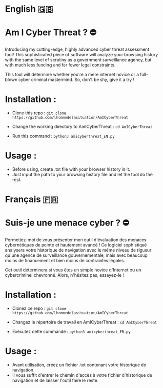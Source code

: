 # English 🇬🇧

# Am I Cyber Threat ? ⛔

Introducing my cutting-edge, highly advanced cyber threat assessment tool! This sophisticated piece of software will analyze your browsing history with the same level of scrutiny as a government surveillance agency, but with much less funding and far fewer legal constraints.

This tool will determine whether you're a mere internet novice or a full-blown cyber criminal mastermind. So, don't be shy, give it a try !

# Installation :

  - Clone this repo :
  `git clone https://github.com/lhommedelasituation/AmICyberThreat`
  
  - Change the working directory to AmICyberThreat :
  `cd AmICyberThreat`
  
  - Run this command : 
  `python3 amicyberthreat_EN.py`
  
# Usage : 

  - Before using, create .txt file with your browser history in it.
  - Just input the path to your browsing history file and let the tool do the rest.

# Français 🇫🇷

# Suis-je une menace cyber ? ⛔

Permettez-moi de vous présenter mon outil d'évaluation des menaces cybernétiques de pointe et hautement avancé ! Ce logiciel sophistiqué analysera votre historique de navigation avec le même niveau de rigueur qu'une agence de surveillance gouvernementale, mais avec beaucoup moins de financement et bien moins de contraintes légales.

Cet outil déterminera si vous êtes un simple novice d'Internet ou un cybercriminel chevronné. Alors, n'hésitez pas, essayez-le !

# Installation :

  - Clonez ce repo :
  `git clone https://github.com/lhommedelasituation/AmICyberThreat`
  
  - Changez le répertoire de travail en AmICyberThreat :
  `cd AmICyberThreat`
  
  - Exécutez cette commande : 
  `python3 amicyberthreat_FR.py`

# Usage : 

  - Avant utilisation, créez un fichier .txt contenant votre historique de navigation.
  - Il vous suffit d'entrer le chemin d'accès à votre fichier d'historique de navigation et de laisser l'outil faire le reste.

